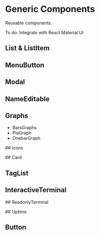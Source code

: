 # Generic Components

Reusable components.

To do: Integrate with React Material UI

## List & ListItem

## MenuButton

## Modal

## NameEditable

## Graphs

  - BarsGraphs
  - PieGraph
  - OnebarGraph

## Icons

## Card

## TagList

## InteractiveTerminal

## ReadonlyTerminal

## Uptime

## Button
